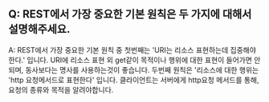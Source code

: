 ## Q: REST에서 가장 중요한 기본 원칙은 두 가지에 대해서 설명해주세요.

A: REST에서 가장 중요한 기본 원칙 중 첫번째는 'URI는 리소스 표현하는데 집중해야한다.' 입니다.
URI에 리소스 표현 외 get같이 목적이나 행위에 대한 표현이 들어가면 안되며, 동사보다는 명사를 사용하는것이 좋습니다.
두번째 원칙은 '리소스에 대한 행위는 'http 요청메서드로 표현한다' 입니다. 클라이언트는 서버에게 http요청 메서드를 통해, 요청의 종류와 목적을 알려야합니다.
